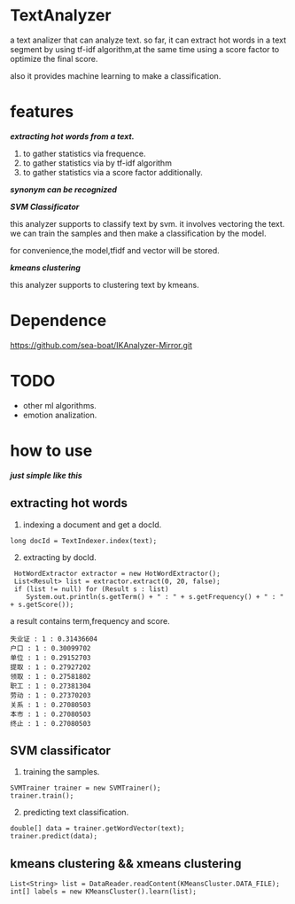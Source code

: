 # TextAnalyzer

a text analizer that can analyze text. so far, it can extract hot words in a text segment by using tf-idf algorithm,at the same time using a score factor to optimize the final score.

also it provides machine learning to make a classification.

# features

***extracting hot words from a text.***
1. to gather statistics via frequence.
2. to gather statistics via by tf-idf algorithm
3. to gather statistics via a score factor additionally.

***synonym can be recognized***

***SVM Classificator***

this analyzer supports to classify text by svm. it involves vectoring the text. we can train the samples and then make a classification by the model.

for convenience,the model,tfidf and vector will be stored.

***kmeans clustering***

this analyzer supports to clustering text by kmeans.


# Dependence

https://github.com/sea-boat/IKAnalyzer-Mirror.git


# TODO
* other ml algorithms.
* emotion analization.


# how to use 

***just simple like this***

## extracting hot words

1. indexing a document and get a docId.

```
long docId = TextIndexer.index(text);
```

2. extracting by docId.

```
 HotWordExtractor extractor = new HotWordExtractor();
 List<Result> list = extractor.extract(0, 20, false);
 if (list != null) for (Result s : list)
    System.out.println(s.getTerm() + " : " + s.getFrequency() + " : " + s.getScore());
```

a result contains term,frequency and score.

```
失业证 : 1 : 0.31436604
户口 : 1 : 0.30099702
单位 : 1 : 0.29152703
提取 : 1 : 0.27927202
领取 : 1 : 0.27581802
职工 : 1 : 0.27381304
劳动 : 1 : 0.27370203
关系 : 1 : 0.27080503
本市 : 1 : 0.27080503
终止 : 1 : 0.27080503
```

## SVM classificator

1. training the samples.

```
SVMTrainer trainer = new SVMTrainer();
trainer.train();
```

2. predicting text classification.

```
double[] data = trainer.getWordVector(text);
trainer.predict(data);
```

## kmeans clustering && xmeans clustering

```
List<String> list = DataReader.readContent(KMeansCluster.DATA_FILE);
int[] labels = new KMeansCluster().learn(list);
```